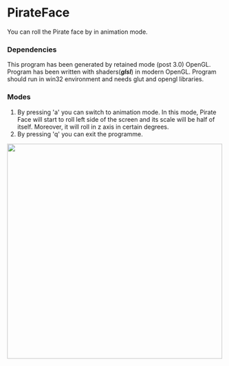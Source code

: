 # PirateFace
You can roll the Pirate face by in animation mode.
### Dependencies
This program has been generated by retained mode (post 3.0) OpenGL. Program has been written with shaders(_**glsl**_) in modern OpenGL. Program should run in win32 environment and needs glut and opengl libraries.
### Modes
1. By pressing 'a' you can switch to animation mode. In this mode, Pirate Face will start to roll left side of the screen and 
its scale will be half of itself. Moreover, it will roll in z axis in certain degrees.
2. By pressing 'q' you can exit the programme.


<img src="https://media.giphy.com/media/QwnpNk3FiXBjQKs94p/giphy.gif" width="500" height="500" />
